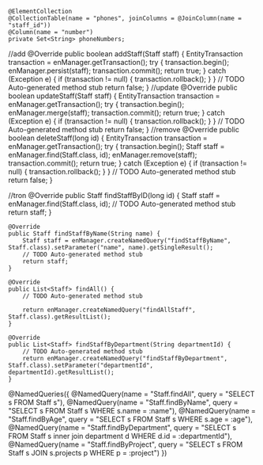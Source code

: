 	@ElementCollection
	@CollectionTable(name = "phones", joinColumns = @JoinColumn(name = "staff_id"))
	@Column(name = "number")
	private Set<String> phoneNumbers;

 //add
 	@Override
	public boolean addStaff(Staff staff) {
		EntityTransaction transaction = enManager.getTransaction();
		try {
			transaction.begin();
			enManager.persist(staff);
			transaction.commit();
			return true;
		} catch (Exception e) {
			if (transaction != null) {
				transaction.rollback();
			}
		}
		// TODO Auto-generated method stub
		return false;
	}
 //update
 	@Override
	public boolean updateStaff(Staff staff) {
		EntityTransaction transaction = enManager.getTransaction();
		try {
			transaction.begin();
			enManager.merge(staff);
			transaction.commit();
			return true;
		} catch (Exception e) {
			if (transaction != null) {
				transaction.rollback();
			}
		}
		// TODO Auto-generated method stub
		return false;
	}
//remove
	@Override
	public boolean deleteStaff(long id) {
		EntityTransaction transaction = enManager.getTransaction();
		try {
			transaction.begin();
			Staff staff = enManager.find(Staff.class, id);
			enManager.remove(staff);
			transaction.commit();
			return true;
		} catch (Exception e) {
			if (transaction != null) {
				transaction.rollback();
			}
		}
		// TODO Auto-generated method stub
		return false;
	}

 //tron
 	@Override
	public Staff findStaffByID(long id) {
		Staff staff = enManager.find(Staff.class, id);
		// TODO Auto-generated method stub
		return staff;
	}

	@Override
	public Staff findStaffByName(String name) {
		Staff staff = enManager.createNamedQuery("findStaffByName", Staff.class).setParameter("name", name).getSingleResult();
		// TODO Auto-generated method stub
		return staff;
	}

	@Override
	public List<Staff> findAll() {
		// TODO Auto-generated method stub
		
		return enManager.createNamedQuery("findAllStaff", Staff.class).getResultList();
	}

	@Override
	public List<Staff> findStaffByDepartment(String departmentId) {
		// TODO Auto-generated method stub
		return enManager.createNamedQuery("findStaffByDepartment", Staff.class).setParameter("departmentId", departmentId).getResultList();
	}

 @NamedQueries({
	@NamedQuery(name = "Staff.findAll", query = "SELECT s FROM Staff s"),
    @NamedQuery(name = "Staff.findByName", query = "SELECT s FROM Staff s WHERE s.name = :name"),
    @NamedQuery(name = "Staff.findByAge", query = "SELECT s FROM Staff s WHERE s.age = :age"),
    @NamedQuery(name = "Staff.findByDepartment", query = "SELECT s FROM Staff s inner join department d WHERE d.id = :departmentId"),
    @NamedQuery(name = "Staff.findByProject", query = "SELECT s FROM Staff s JOIN s.projects p WHERE p = :project")
})

